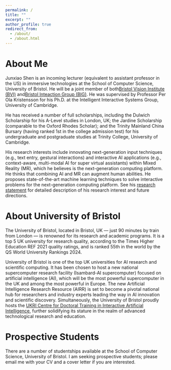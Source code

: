 ```yaml
---
permalink: /
title: ""
excerpt: ""
author_profile: true
redirect_from: 
  - /about/
  - /about.html
---
```


About Me
======
Junxiao Shen is an incoming lecturer (equivalent to assistant professor in the US) in immersive technologies at the School of Computer Science, University of Bristol. He will be a joint member of both[Bristol Vision Institute (BVI)](https://www.bristol.ac.uk/vision-institute/) and[Bristol Inteaction Group (BIG)](http://biglab.co.uk/). He was supervised by Professor Per Ola Kristensson for his Ph.D. at the Intelligent Interactive Systems Group, University of Cambridge.

He has received a number of full scholarships, including the Dulwich Scholarship for his A-Level studies in London, UK; the Jardine Scholarship (comparable to the Oxford Rhodes Scholar); and the Trinity Mainland China Bursary (having ranked 1st in the college admission test) for his undergraduate and postgraduate studies at Trinity College, University of Cambridge.


His research interests include innovating next-generation input techniques (e.g., text entry, gestural interactions) and interactive AI applications (e.g., context-aware, multi-modal AI for super virtual assistants) within Mixed Reality (MR), which he believes is the next-generation computing platform. He thinks that combining AI and MR can augment human abilities. He proposes state-of-the-art machine learning techniques to solve interactive problems for the next-generation computing platform. See his [research statement](http://shawnshenjx.github.io/files/Research_Statement.pdf) for detailed description of his research interest and future directions.


About University of Bristol
======
The University of Bristol, located in Bristol, UK — just 90 minutes by train from London — is renowned for its research and academic programs. It is a top 5 UK university for research quality, according to the Times Higher Education REF 2021 quality ratings, and is ranked 55th in the world by the QS World University Rankings 2024.

University of Bristol is one of the top UK universities for AI research and scientific computing. It has been chosen to host a new national supercomputer research facility (Isambard-AI supercomputer) focused on artificial intelligence (AI), which will be the most powerful supercomputer in the UK and among the most powerful in Europe. The new Artificial Intelligence Research Resource (AIRR) is set to become a pivotal national hub for researchers and industry experts leading the way in AI innovation and scientific discovery. Simultaneously, the University of Bristol proudly hosts the [UKRI Centre for Doctoral Training in Interactive Artificial Intelligence](https://www.bristol.ac.uk/cdt/interactive-ai/), further solidifying its stature in the realm of advanced technological research and education.





Prospective Students
======
There are a number of studentships available at the School of Computer Science, University of Bristol. 
I am seeking prospective students; please email me with your CV and a cover letter if you are interested.
